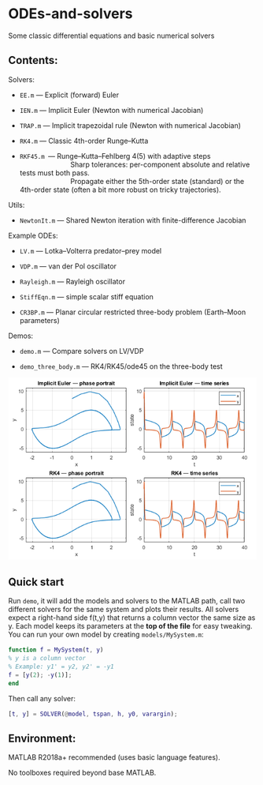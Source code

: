 # ODEs-and-solvers

Some classic differential equations and basic numerical solvers

## Contents:
Solvers:

- `EE.m` — Explicit (forward) Euler

- `IEN.m` — Implicit Euler (Newton with numerical Jacobian)

- `TRAP.m` — Implicit trapezoidal rule (Newton with numerical Jacobian)

- `RK4.m` — Classic 4th-order Runge–Kutta

- `RKF45.m `— Runge–Kutta–Fehlberg 4(5) with adaptive steps <br />
$~~~~~~~~~~~~~~~~~~~~~~~~~$ Sharp tolerances: per-component absolute and relative tests must both pass. <br />
$~~~~~~~~~~~~~~~~~~~~~~~~~$ Propagate either the 5th-order state (standard) or the 4th-order state (often a bit more robust on tricky trajectories).

Utils:
  
- `NewtonIt.m` — Shared Newton iteration with finite-difference Jacobian

Example ODEs:

- `LV.m` — Lotka–Volterra predator–prey model

- `VDP.m` — van der Pol oscillator

- `Rayleigh.m` — Rayleigh oscillator

- `StiffEqn.m` — simple scalar stiff equation

- `CR3BP.m` — Planar circular restricted three-body problem (Earth–Moon parameters)

Demos:

- `demo.m` — Compare solvers on LV/VDP

- `demo_three_body.m` — RK4/RK45/ode45 on the three-body test


![preview](docs/preview.png)


## Quick start

Run `demo`, it will add the models and solvers to the MATLAB path, call two different solvers for the same system and plots their results.
All solvers expect a right-hand side f(t,y) that returns a column vector the same size as y. Each model keeps its parameters at the **top of the file** for easy tweaking.
You can run your own model by creating `models/MySystem.m`:
```matlab
function f = MySystem(t, y)
% y is a column vector
% Example: y1' = y2, y2' = -y1
f = [y(2); -y(1)];
end
```

Then call any solver:
```matlab
[t, y] = SOLVER(@model, tspan, h, y0, varargin);
```



## Environment:

MATLAB R2018a+ recommended (uses basic language features).

No toolboxes required beyond base MATLAB.
